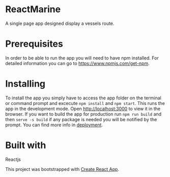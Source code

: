 # ReactMarine

A single page app designed display a vessels route.

# Prerequisites

In order to be able to run the app you will need to have npm installed. For
detailed information you can go to https://www.npmjs.com/get-npm.

# Installing

To install the app you simply have to access the app folder on the terminal or
command prompt and excecute `npm install` and `npm start`. This runs the app in
the development mode. Open [http://localhost:3000](http://localhost:3000) to view it in the browser.
If you want to build the app for production run `npm run build` and then
`serve -s build` if any package is needed you will be notified by the prompt.
You can find more info in [deployment](https://facebook.github.io/create-react-app/docs/deployment).

# Built with

Reactjs

This project was bootstrapped with [Create React App](https://github.com/facebook/create-react-app).
